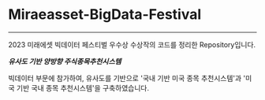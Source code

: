 # Miraeasset-BigData-Festival
---
2023 미래에셋 빅데이터 페스티벌 우수상 수상작의 코드를 정리한 Repository입니다.

***유사도 기반 양방향 주식종목추천시스템***

빅데이터 부문에 참가하여, 유사도를 기반으로 '국내 기반 미국 종목 추천시스템'과 '미국 기반 국내 종목 추천시스템'을 구축하였습니다.


